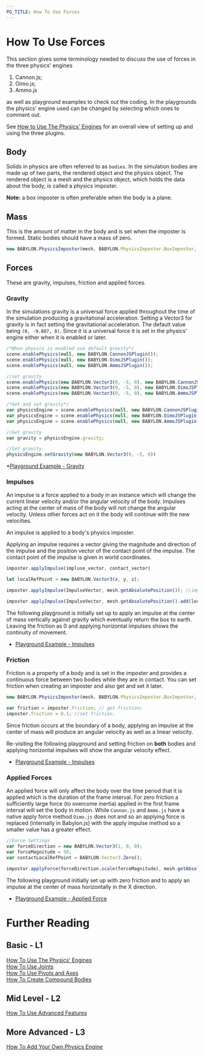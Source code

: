 ```yaml
---
PG_TITLE: How To Use Forces
---
```


# How To Use Forces

This section gives some terminology needed to discuss the use of forces in the three physics' engines 

1. Cannon.js;
2. Oimo.js;
3. Ammo.js

as well as playground examples to check out the coding. In the playgrounds the physics' engine used can be changed by selecting which ones to comment out.

See [How to Use The Physics' Engines](/how_to/using_the_physics_engine) for an overall view of setting up and using the three plugins.



## Body

Solids in physics are often referred to as `bodies`. In the simulation bodies are made up of two parts, the rendered object and the physics object. The rendered object is a mesh and the physics object, which holds the data about the body, is called a physics imposter. 

**Note:** a box imposter is often preferable when the body is a plane.

## Mass

This is the amount of matter in the body and is set when the imposter is formed. Static bodies should have a mass of zero.

```javascript
new BABYLON.PhysicsImpostor(mesh, BABYLON.PhysicsImpostor.BoxImpostor, { mass: 2 }, scene);
```

## Forces

These are gravity, impulses, friction and applied forces.

### Gravity 

In the simulations gravity is a universal force applied throughout the time of the simulation producing a gravitational acceleration. Setting a Vector3 for gravity is in fact setting the gravitational acceleration. The default value being `(0, -9.807, 0)`. Since it is a universal force it is set in the physics' engine either when it is enabled or later. 

```javascript
/*When physics is enabled use default gravity*/ 
scene.enablePhysics(null, new BABYLON.CannonJSPlugin());
scene.enablePhysics(null, new BABYLON.OimoJSPlugin());
scene.enablePhysics(null, new BABYLON.AmmoJSPlugin());

//set gravity
scene.enablePhysics(new BABYLON.Vector3(0, -5, 0), new BABYLON.CannonJSPlugin());
scene.enablePhysics(new BABYLON.Vector3(0, -5, 0), new BABYLON.OimoJSPlugin());
scene.enablePhysics(new BABYLON.Vector3(0, -5, 0), new BABYLON.AmmoJSPlugin());

/*Get and set gravity*/
var physicsEngine = scene.enablePhysics(null, new BABYLON.CannonJSPlugin());
var physicsEngine = scene.enablePhysics(null, new BABYLON.OimoJSPlugin());
var physicsEngine = scene.enablePhysics(null, new BABYLON.AmmoJSPlugin());

//Get gravity
var gravity = physicsEngine.gravity;

//Set gravity
physicsEngine.setGravity(new BABYLON.Vector3(0, -5, 0))
```

*[Playground Example - Gravity](https://www.babylonjs-playground.com/#YUNAST#3)

### Impulses

An impulse is a force applied to a body in an instance which will change the current linear velocity and/or the angular velocity of the body. Impulses acting at the center of mass of the body will not change the angular velocity.  Unless other forces act on it the body will continue with the new velocities.

An impulse is applied to a body's physics imposter.

Applying an impulse requires a vector giving the magnitude and direction of the impulse and the position vector of the contact point of the impulse. The contact point of the impulse is given in world coordinates. 

```javascript
imposter.applyImpulse(impluse_vector, contact_vector)

let localRefPoint = new BABYLON.Vector3(x, y, z);

imposter.applyImpulse(ImpulseVector, mesh.getAbsolutePosition()); //impulse at center of mass

imposter.applyImpulse(ImpulseVector, mesh.getAbsolutePosition().add(localRefPoint)); //impulse at a local point
```

The following playground is initially set up to apply an impulse at the center of mass vertically against gravity which eventually return the box to earth. Leaving the friction as 0 and applying horizontal impulses shows the continuity of movement.

* [Playground Example - Impulses](https://www.babylonjs-playground.com/#RHBQY9#12)

### Friction

Friction is a property of a body and is set in the imposter and provides a continuous force between two bodies while they are in contact. You can set friction when creating an imposter and also get and set it later.

```javascript
new BABYLON.PhysicsImpostor(mesh, BABYLON.PhysicsImpostor.BoxImpostor, { mass: 2, friction: 0.4}, scene); //on creation

var friction = imposter.friction; // get friction;
imposter.friction = 0.1; //set friction.
```

Since friction occurs at the boundary of a body, applying an impulse at the center of mass will produce an angular velocity as well as a linear velocity.

Re-visiting the following playground and setting friction on **both** bodies and applying horizontal impulses will show the angular velocity effect.

* [Playground Example - Impulses](https://www.babylonjs-playground.com/#RHBQY9#12)

### Applied Forces

An applied force will only affect the body over the time period that it is applied which is the duration of the frame interval. For zero friction a sufficiently large force (to overcome inertia) applied in the first frame interval will set the body in motion. While `Cannon.js` and `Ammo.js` have a native apply force method `Oimo.js` does not and so an applying force is replaced (internally in Babylon.js) with the apply impulse method so a smaller value has a greater effect. 


```javascript
//Force Settings
var forceDirection = new BABYLON.Vector3(1, 0, 0);
var forceMagnitude = 50;
var contactLocalRefPoint = BABYLON.Vector3.Zero();

impostor.applyForce(forceDirection.scale(forceMagnitude), mesh.getAbsolutePosition().add(contactLocalRefPoint));
```

The following playground initially set up with zero friction and to apply an impulse at the center of mass horizontally in the X direction.

* [Playground Example - Applied Force](https://www.babylonjs-playground.com/#RHBQY9#1)

# Further Reading

## Basic - L1

[How To Use The Physics' Engines](/how_to/using_the_physics_engine)  
[How To Use Joints](/how_to/joints)   
[How To Use Pivots and Axes](/how_to/pivots)  
[How To Create Compound Bodies](/how_to/compounds)

## Mid Level - L2

[How To Use Advanced Features](/how_to/Using_Advanced_Physics_Features)
 
## More Advanced - L3

[How To Add Your Own Physics Engine](/how_to/Adding_Your_Own_Physics_Engine_Plugin_to_Babylon.js)